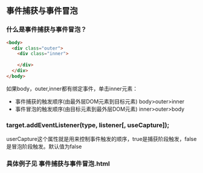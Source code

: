 ## 事件捕获与事件冒泡
### 什么是事件捕获与事件冒泡？
```html
<body>
  <div class="outer">
    <div class="inner">
    
    </div>  
  </div>
</body>
```
如果body，outer,inner都有绑定事件，单击inner元素：
- 事件捕获的触发顺序(由最外层DOM元素到目标元素) body>outer>inner
- 事件冒泡的触发顺序(由目标元素到最外层DOM元素) inner>outer>body

### target.addEventListener(type, listener[, useCapture]);
userCapture这个属性就是用来控制事件触发的顺序，true是捕获阶段触发，false是冒泡阶段触发。默认值为false

### 具体例子见 **事件捕获与事件冒泡.html**